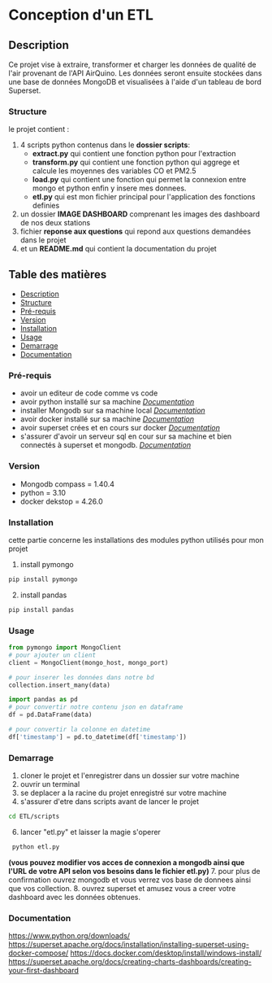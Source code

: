 # Conception d'un ETL

## Description

Ce projet vise à extraire, transformer et charger les données de qualité de l'air provenant de l'API AirQuino. Les données seront ensuite stockées dans une base de données MongoDB et visualisées à l'aide d'un tableau de bord Superset.

### Structure

le projet contient :

1. 4 scripts python contenus dans le **dossier scripts**:
    - **extract.py** qui contient une fonction python pour l'extraction
    - **transform.py** qui contient une fonction python qui aggrege et calcule les moyennes des variables CO et PM2.5
    - **load.py** qui contient une fonction qui permet la connexion entre mongo et python enfin y insere mes donnees.
    - **etl.py** qui est mon fichier principal pour l'application des fonctions definies
2. un dossier **IMAGE DASHBOARD** comprenant les images des dashboard de nos deux stations
3. fichier **reponse aux questions** qui repond aux questions demandées dans le projet
4. et un **README.md** qui contient la documentation du projet

## Table des matières

- [Description](#Description)
- [Structure ](#Structure)
- [Pré-requis](#Pré-requis)
- [Version](#Version)
- [Installation ](#Installation)
- [Usage](#Usage)
- [Demarrage](#Demarrage)
- [Documentation](#documentation)


### Pré-requis

- avoir un editeur de code comme vs code
- avoir python installé sur sa machine    _[Documentation](#documentation)_
- installer Mongodb sur sa machine local  _[Documentation](#documentation)_
- avoir docker installé sur sa machine    _[Documentation](#documentation)_
- avoir superset crées et en cours sur docker    _[Documentation](#documentation)_
- s'assurer d'avoir un serveur sql en cour sur sa machine et bien connectés à superset et mongodb.  _[Documentation](#documentation)_

### Version

- Mongodb compass = 1.40.4
- python = 3.10
- docker dekstop = 4.26.0

### Installation 
 cette partie concerne les installations des modules python utilisés pour mon projet

1. install pymongo

```bash
pip install pymongo
```
2. install pandas

```bash
pip install pandas
```

### Usage

```python
from pymongo import MongoClient
# pour ajouter un client 
client = MongoClient(mongo_host, mongo_port)

# pour inserer les données dans notre bd
collection.insert_many(data)
```

```python
import pandas as pd
# pour convertir notre contenu json en dataframe 
df = pd.DataFrame(data)

# pour convertir la colonne en datetime
df['timestamp'] = pd.to_datetime(df['timestamp'])
```

### Demarrage

1. cloner le projet et l'enregistrer dans un dossier sur votre machine
2. ouvrir un terminal
3. se deplacer a la racine du projet enregistré sur votre machine
4. s'assurer d'etre dans scripts avant de lancer le projet
 ```bash
cd ETL/scripts
```
6. lancer "etl.py" et laisser la magie s'operer
```bash
 python etl.py
```
**(vous pouvez modifier vos acces de connexion a mongodb ainsi que l'URL de votre API selon vos besoins dans le fichier etl.py)**
7. pour plus de confirmation ouvrez mongodb et vous verrez vos base de donnees ainsi que vos collection.
8. ouvrez superset et amusez vous a creer votre dashboard avec les données obtenues. 

### Documentation

https://www.python.org/downloads/
https://superset.apache.org/docs/installation/installing-superset-using-docker-compose/
https://docs.docker.com/desktop/install/windows-install/
https://superset.apache.org/docs/creating-charts-dashboards/creating-your-first-dashboard
